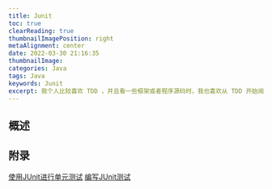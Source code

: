 ```yaml
---
title: Junit
toc: true
clearReading: true
thumbnailImagePosition: right
metaAlignment: center
date: 2022-03-30 21:16:35
thumbnailImage:
categories: Java
tags: Java
keywords: Junit
excerpt: 我个人比较喜欢 TDD ，并且看一些框架或者程序源码时，我也喜欢从 TDD 开始阅读，但是令人觉得搞笑的却是——我并不知道如何在 Java 中写测试，所以希望通过本文总结出 Junit 中书写测试的常见手段
---
```

<!-- toc -->
## 概述

## 附录
[使用JUnit进行单元测试](https://juejin.cn/post/6844903778957656071)
[编写JUnit测试](https://www.liaoxuefeng.com/wiki/1252599548343744/1304048154181666)